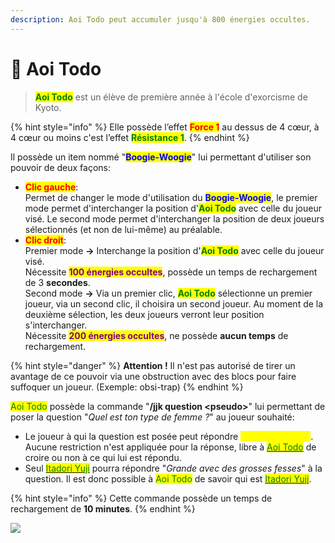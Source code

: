 ```yaml
---
description: Aoi Todo peut accumuler jusqu'à 800 énergies occultes.
---
```


# 👏 Aoi Todo

> <mark style="color:green;">**Aoi Todo**</mark> est un élève de première année à l'école d'exorcisme de Kyoto.

{% hint style="info" %}
Elle possède l’effet <mark style="color:red;">**Force 1**</mark> au dessus de 4 cœur, à 4 cœur ou moins c'est l’effet <mark style="color:green;">**Résistance 1**</mark>.
{% endhint %}

Il possède un item nommé "<mark style="color:blue;">**Boogie-Woogie**</mark>" lui permettant d'utiliser son pouvoir de deux façons:

* &#x20;   <mark style="color:red;">**Clic gauche**</mark>:\
  Permet de changer le mode d'utilisation du <mark style="color:blue;">**Boogie-Woogie**</mark>, le premier mode permet d'interchanger la position d'<mark style="color:green;">**Aoi Todo**</mark> avec celle du joueur visé. Le second mode permet d'interchanger la position de deux joueurs sélectionnés (et non de lui-même) au préalable.
* &#x20;   <mark style="color:red;">**Clic droit**</mark>:\
  &#x20; Premier mode **→** Interchange la position d'<mark style="color:green;">**Aoi Todo**</mark> avec celle du joueur visé.\
  Nécessite <mark style="color:purple;">**100 énergies occultes**</mark>, possède un temps de rechargement de 3 **secondes**.\
  &#x20; Second mode **→** Via un premier clic, <mark style="color:green;">**Aoi Todo**</mark> sélectionne un premier joueur, via un second clic, il choisira un second joueur. Au moment de la deuxième sélection, les deux joueurs verront leur position s'interchanger.\
  Nécessite <mark style="color:purple;">**200 énergies occultes**</mark>, ne possède **aucun temps** de rechargement.

{% hint style="danger" %}
**Attention !** Il n'est pas autorisé de tirer un avantage de ce pouvoir via une obstruction avec des blocs pour faire suffoquer un joueur. (Exemple: obsi-trap)
{% endhint %}

<mark style="color:green;">Aoi Todo</mark> possède la commande "**/jjk question \<pseudo>**" lui permettant de poser la question "_Quel est ton type de femme ?_" au joueur souhaité:

* Le joueur à qui la question est posée peut répondre <mark style="color:yellow;">**ce qu'il souhaite**</mark>. Aucune restriction n'est appliquée pour la réponse, libre à [<mark style="color:green;">Aoi Todo</mark>](aoi-todo.md) de croire ou non à ce qui lui est répondu.
* Seul [<mark style="color:green;">Itadori Yuji</mark>](itadori-yuji.md) pourra répondre "_Grande avec des grosses fesses_" à la question. Il est donc possible à <mark style="color:green;">Aoi Todo</mark> de savoir qui est [<mark style="color:green;">Itadori Yuji</mark>](itadori-yuji.md).

{% hint style="info" %}
Cette commande possède un temps de rechargement de **10 minutes**.
{% endhint %}

![](../../../.gitbook/assets/Aoi\_Todo's\_cursed\_energy\_\(Anime\).png)
